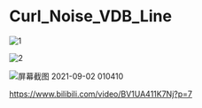 # Curl_Noise_VDB_Line

![1](https://user-images.githubusercontent.com/63625631/131713208-6024f36b-d7d8-43e4-96c0-550ab3c44835.jpg)

![2](https://user-images.githubusercontent.com/63625631/131713215-5063d27d-f0af-495a-96e9-5d02f63e98f7.jpg)

![屏幕截图 2021-09-02 010410](https://user-images.githubusercontent.com/63625631/131713513-c17397b3-fd21-4b55-9c15-23bb5dc7df87.jpg)

https://www.bilibili.com/video/BV1UA411K7Nj?p=7
